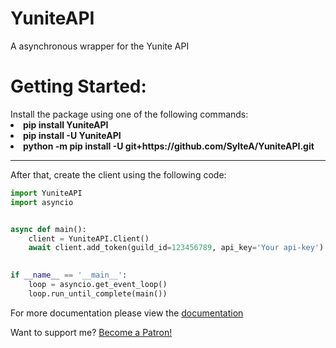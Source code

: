 <h1>YuniteAPI</h1>

A asynchronous wrapper for the Yunite API

<h1>Getting Started:</h1>
Install the package using one of the following commands:
<li> <strong> pip install YuniteAPI </strong> </li>
<li> <strong> pip install -U YuniteAPI </strong> </li>
<li> <strong> python -m pip install -U git+https://github.com/SylteA/YuniteAPI.git </strong> </li>
<hr>

After that, create the client using the following code:
```python
import YuniteAPI
import asyncio


async def main():
    client = YuniteAPI.Client()
    await client.add_token(guild_id=123456789, api_key='Your api-key')  # Example token
    

if __name__ == '__main__':
    loop = asyncio.get_event_loop()
    loop.run_until_complete(main())
```

For more documentation please view the <a href="https://github.com/SylteA/YuniteAPI/blob/master/DOCUMENTATION.md">documentation</a>

Want to support me? <a href="https://www.patreon.com/bePatron?u=22098744" data-patreon-widget-type="become-patron-button">Become a Patron!</a><script async src="https://c6.patreon.com/becomePatronButton.bundle.js"></script>
